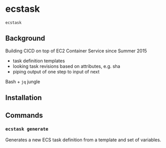 # ecstask

`ecstask`

## Background

Building CICD on top of EC2 Container Service since Summer 2015

- task definition templates
- looking task revisions based on attributes, e.g. sha
- piping output of one step to input of next

Bash + `jq` jungle

## Installation

## Commands

### `ecstask generate`

Generates a new ECS task definition from a template and set of variables.
